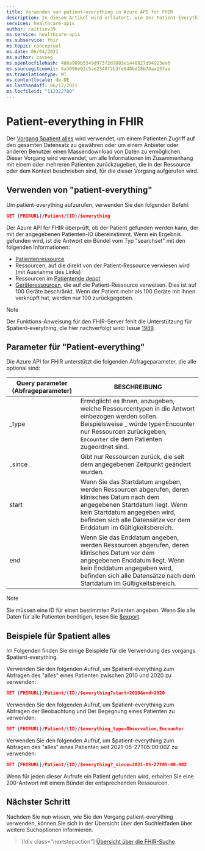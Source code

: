 ```yaml
---
title: Verwenden von patient-everything in Azure API for FHIR
description: In diesem Artikel wird erläutert, wie Der Patient-Everything-Vorgang in der Azure API for FHIR
services: healthcare-apis
author: caitlinv39
ms.service: healthcare-apis
ms.subservice: fhir
ms.topic: conceptual
ms.date: 06/04/2021
ms.author: cavoeg
ms.openlocfilehash: 480a909b5349d973f2d9803e1440827d94923ee6
ms.sourcegitcommit: 6a3096e92c5ae2540f2b3fe040bd18b70aa257ae
ms.translationtype: MT
ms.contentlocale: de-DE
ms.lasthandoff: 06/17/2021
ms.locfileid: "112322780"
---
```

# <a name="patient-everything-in-fhir"></a>Patient-everything in FHIR

Der [Vorgang $patient alles](https://www.hl7.org/fhir/patient-operation-everything.html) wird verwendet, um einem Patienten Zugriff auf den gesamten Datensatz zu gewähren oder um einem Anbieter oder anderen Benutzer einen Massendownload von Daten zu ermöglichen. Dieser Vorgang wird verwendet, um alle Informationen im Zusammenhang mit einem oder mehreren Patienten zurückzugeben, die in der Ressource oder dem Kontext beschrieben sind, für die dieser Vorgang aufgerufen wird.  

## <a name="use-patient-everything"></a>Verwenden von "patient-everything"
Um patient-everything aufzurufen, verwenden Sie den folgenden Befehl:

```json
GET {FHIRURL}/Patient/{ID}/$everything
```
Der Azure API for FHIR überprüft, ob der Patient gefunden werden kann, der mit der angegebenen Patienten-ID übereinstimmt. Wenn ein Ergebnis gefunden wird, ist die Antwort ein Bündel vom Typ "searchset" mit den folgenden Informationen: 
* [Patientenressource](https://www.hl7.org/fhir/patient.html) 
*  Ressourcen, auf die direkt von der Patient-Ressource verwiesen wird (mit Ausnahme des Links) 
*  Ressourcen im [Patientende depot](https://www.hl7.org/fhir/compartmentdefinition-patient.html)
*  [Geräteressourcen,](https://www.hl7.org/fhir/device.html) die auf die Patient-Ressource verweisen. Dies ist auf 100 Geräte beschränkt. Wenn der Patient mehr als 100 Geräte mit ihnen verknüpft hat, werden nur 100 zurückgegeben. 

 
> [!Note]
> Der Funktions-Anweisung für den FHIR-Server fehlt die Unterstützung für $patient-everything, die hier nachverfolgt wird: Issue [1989](https://github.com/microsoft/fhir-server/issues/1989). 


## <a name="patient-everything-parameters"></a>Parameter für "Patient-everything"
Die Azure API for FHIR unterstützt die folgenden Abfrageparameter, die alle optional sind:

|Query parameter (Abfrageparameter)        |  BESCHREIBUNG|
|-----------------------|------------|
| \_type | Ermöglicht es Ihnen, anzugeben, welche Ressourcentypen in die Antwort einbezogen werden sollen. Beispielsweise \_ würde type=Encounter nur Ressourcen zurückgeben, `Encounter` die dem Patienten zugeordnet sind. |
| \_since | Gibt nur Ressourcen zurück, die seit dem angegebenen Zeitpunkt geändert wurden. |
| start | Wenn Sie das Startdatum angeben, werden Ressourcen abgerufen, deren klinisches Datum nach dem angegebenen Startdatum liegt. Wenn kein Startdatum angegeben wird, befinden sich alle Datensätze vor dem Enddatum im Gültigkeitsbereich. |
| end | Wenn Sie das Enddatum angeben, werden Ressourcen abgerufen, deren klinisches Datum vor dem angegebenen Enddatum liegt. Wenn kein Enddatum angegeben wird, befinden sich alle Datensätze nach dem Startdatum im Gültigkeitsbereich. |

> [!Note]
> Sie müssen eine ID für einen bestimmten Patienten angeben. Wenn Sie alle Daten für alle Patienten benötigen, lesen Sie [$export](export-data.md). 


## <a name="examples-of-patient-everything"></a>Beispiele für $patient alles 

Im Folgenden finden Sie einige Beispiele für die Verwendung des vorgangs $patient-everything. 

Verwenden Sie den folgenden Aufruf, um $patient-everything zum Abfragen des "alles" eines Patienten zwischen 2010 und 2020 zu verwenden: 

```json
GET {FHIRURL}/Patient/{ID}/$everything?start=2010&end=2020
``` 

Verwenden Sie den folgenden Aufruf, um $patient-everything zum Abfragen der Beobachtung und Der Begegnung eines Patienten zu verwenden: 
```json
GET {FHIRURL}/Patient/{ID}/$everything_type=Observation,Encounter 
```

Verwenden Sie den folgenden Aufruf, um $patient-everything zum Abfragen des "alles" eines Patienten seit 2021-05-27T05:00:00Z zu verwenden: 

```json
GET {FHIRURL}/Patient/{ID}/$everything?_since=2021-05-27T05:00:00Z 
```

Wenn für jeden dieser Aufrufe ein Patient gefunden wird, erhalten Sie eine 200-Antwort mit einem Bündel der entsprechenden Ressourcen.

## <a name="next-step"></a>Nächster Schritt
Nachdem Sie nun wissen, wie Sie den Vorgang patient-everything verwenden, können Sie sich in der Übersicht über den Suchleitfaden über weitere Suchoptionen informieren.

>[!div class="nextstepaction"]
>[Übersicht über die FHIR-Suche](overview-of-search.md)